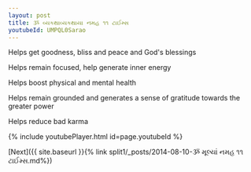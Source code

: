 ```yaml
---
layout: post
title: ૐ વ્યકથાવ્યકથાયા નમહ ૧૧ ટાઈમ્સ
youtubeId: UMPQL0Sarao
---
```

 
 
Helps get goodness, bliss and peace and God's blessings
 
Helps remain focused, help generate inner energy 
 
Helps boost physical and mental health 
 
Helps remain grounded and generates a sense of gratitude towards the greater power 
 
Helps reduce bad karma
 
 
 
 


{% include youtubePlayer.html id=page.youtubeId %}
 
[Next]({{ site.baseurl }}{% link  split1/_posts/2014-08-10-ૐ મૂલ્યાં નમહ ૧૧ ટાઈમ્સ.md%})
 
